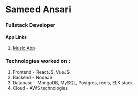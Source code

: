 # Sameed Ansari

### Fullstack Developer

#### App Links

1. [Music App](https://splendorous-melba-f67da0.netlify.app/)

### Technologies worked on :

1. Frontend - ReactJS, VueJS
2. Backend - NodeJS
3. Database - MongoDB, MySQL, Postgres, redis, ELK stack
4. Cloud - AWS technologies
